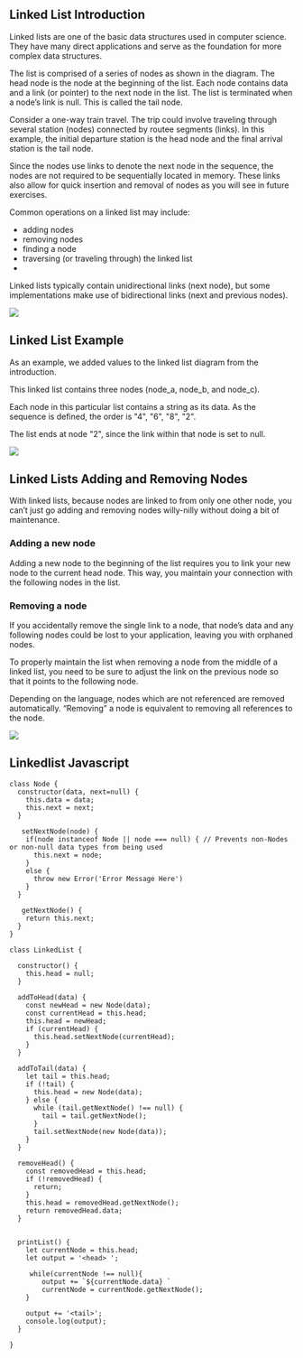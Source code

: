## Linked List Introduction
Linked lists are one of the basic data structures used in computer science. They have many direct applications and serve as the foundation for more complex data structures.

The list is comprised of a series of nodes as shown in the diagram. The head node is the node at the beginning of the list. Each node contains data and a link (or pointer) to the next node in the list. The list is terminated when a node’s link is null. This is called the tail node.

Consider a one-way train travel. The trip could involve traveling through several station (nodes) connected by routee segments (links). In this example, the initial departure station is the head node and the final arrival station is the tail node.

Since the nodes use links to denote the next node in the sequence, the nodes are not required to be sequentially located in memory. These links also allow for quick insertion and removal of nodes as you will see in future exercises.

Common operations on a linked list may include:

- adding nodes
- removing nodes
- finding a node
- traversing (or traveling through) the linked list
- 
Linked lists typically contain unidirectional links (next node), but some implementations make use of bidirectional links (next and previous nodes).

![](https://miro.medium.com/max/953/1*iiEWrP2IznA6HbmuIdK0lQ.png)

## Linked List Example
As an example, we added values to the linked list diagram from the introduction.

This linked list contains three nodes (node_a, node_b, and node_c).

Each node in this particular list contains a string as its data. As the sequence is defined, the order is "4", "6", "8", "2".

The list ends at node "2", since the link within that node is set to null.

![](https://miro.medium.com/max/953/1*iiEWrP2IznA6HbmuIdK0lQ.png)

## Linked Lists Adding and Removing Nodes
With linked lists, because nodes are linked to from only one other node, you can’t just go adding and removing nodes willy-nilly without doing a bit of maintenance.

### Adding a new node
Adding a new node to the beginning of the list requires you to link your new node to the current head node. This way, you maintain your connection with the following nodes in the list.

### Removing a node
If you accidentally remove the single link to a node, that node’s data and any following nodes could be lost to your application, leaving you with orphaned nodes.

To properly maintain the list when removing a node from the middle of a linked list, you need to be sure to adjust the link on the previous node so that it points to the following node.

Depending on the language, nodes which are not referenced are removed automatically. “Removing” a node is equivalent to removing all references to the node.

![](https://content.codecademy.com/courses/learn-nodes-general/removing_nodes_gif_preview_v2.png)

## Linkedlist Javascript

```
class Node {
  constructor(data, next=null) {
    this.data = data;
    this.next = next;
  }
  
   setNextNode(node) {
    if(node instanceof Node || node === null) { // Prevents non-Nodes or non-null data types from being used
      this.next = node;
    }
    else {
      throw new Error('Error Message Here')
    }
  }
  
   getNextNode() {
    return this.next;
  }
}

class LinkedList {
  
  constructor() {
    this.head = null;
  }

  addToHead(data) {
    const newHead = new Node(data);
    const currentHead = this.head;
    this.head = newHead;
    if (currentHead) {
      this.head.setNextNode(currentHead);
    }
  }

  addToTail(data) {
    let tail = this.head;
    if (!tail) {
      this.head = new Node(data);
    } else {
      while (tail.getNextNode() !== null) {
        tail = tail.getNextNode();
      }
      tail.setNextNode(new Node(data));
    }
  }

  removeHead() {
    const removedHead = this.head;
    if (!removedHead) {
      return;
    }
    this.head = removedHead.getNextNode();
    return removedHead.data;
  }
  

  printList() {
    let currentNode = this.head;
    let output = '<head> ';

     while(currentNode !== null){
        output += `${currentNode.data} `
        currentNode = currentNode.getNextNode();
    }

    output += '<tail>';
    console.log(output);
  }

}
```


